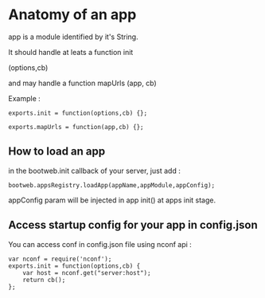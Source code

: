 Anatomy of an app
=================

app is a module identified by it's String.

It should handle at leats a function init

(options,cb)


and may handle a function mapUrls
(app, cb)

Example :

    exports.init = function(options,cb) {};
    
    exports.mapUrls = function(app,cb) {};



How to load an app
------------------

in the bootweb.init callback of your server, just add :

    bootweb.appsRegistry.loadApp(appName,appModule,appConfig);

appConfig param will be injected in app init() at apps init stage.

Access startup config for your app in config.json
-------------------------------------------------

You can access conf in config.json file using nconf api :

    var nconf = require('nconf');
    exports.init = function(options,cb) {
        var host = nconf.get("server:host");
        return cb();
    };
    